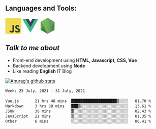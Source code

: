 ## **Languages and Tools:**      
<code><img height="50" src="https://raw.githubusercontent.com/github/explore/80688e429a7d4ef2fca1e82350fe8e3517d3494d/topics/javascript/javascript.png"></code>
<code><img height="50"  src="https://raw.githubusercontent.com/github/explore/80688e429a7d4ef2fca1e82350fe8e3517d3494d/topics/vue/vue.png"></code>
<code><img height="50"  src="https://raw.githubusercontent.com/github/explore/80688e429a7d4ef2fca1e82350fe8e3517d3494d/topics/nodejs/nodejs.png"></code>

## *Talk to me about*
- Front-end development using **HTML, Javascript, CSS, Vue**
- Backend development using **Node**
- Like reading **English** IT Blog    

[![Anurag's github stats](https://github-readme-stats.vercel.app/api?username=qdi5)](https://github.com/anuraghazra/github-readme-stats)    

<!--START_SECTION:waka-->
```text
Week: 25 July, 2021 - 31 July, 2021

Vue.js       21 hrs 48 mins  ████████████████████▒░░░░   81.70 % 
Markdown     3 hrs 38 mins   ███▒░░░░░░░░░░░░░░░░░░░░░   13.61 % 
JSON         38 mins         ▓░░░░░░░░░░░░░░░░░░░░░░░░   02.43 % 
JavaScript   21 mins         ▒░░░░░░░░░░░░░░░░░░░░░░░░   01.35 % 
Other        6 mins          ░░░░░░░░░░░░░░░░░░░░░░░░░   00.41 % 
```
<!--END_SECTION:waka-->
